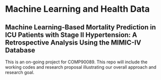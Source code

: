 # Machine Learning and Health Data
## Machine Learning-Based Mortality Prediction in ICU Patients with Stage II Hypertension: A Retrospective Analysis Using the MIMIC-IV Database
This is an on-going project for COMP90089. This repo will include the working codes and research proposal illustrating our overall approach and research goal. 